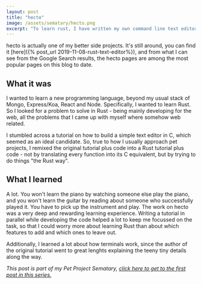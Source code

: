 ```yaml
---
layout: post
title: "hecto"
image: /assets/sematary/hecto.png
excerpt: "To learn rust, I have written my own command line text editor. How I did it is part of a tutorial I created along the way."
---
```

hecto is actually one of my better side projects. It's still around, you can 
find it [here]({% post_url 2019-11-08-rust-text-editor%}), and from what I can see
from the Google Search results, the hecto pages are among the most popular pages on this blog 
to date.

## What it was
I wanted to learn a new programming language, beyond my usual stack of Mongo, Express/Koa, React and Node. Specifically, I wanted to learn Rust. So I looked for a problem to solve in Rust - being mainly developing for the web, all the problems that I came up with myself where somehow web related. 

I stumbled across a tutorial on how to build a simple text editor in C, which seemed as an ideal candidate. So, true to how I usually approach pet projects, I remixed the original tutorial plus code into a Rust tutorial plus code - not by translating every function into its C equivalent, but by trying to do things "the Rust way".

## What I learned
A lot. You won't learn the piano by watching someone else play the piano, and you won't learn the guitar by reading about someone who successfully played it. You have to pick up the instrument and play. The work on hecto was a very deep and rewarding learning experience. Writing a tutorial in parallel while developing the code helped a lot to keep me focussed on the task, so that I could worry more about learning Rust than about which features to add and which ones to leave out.

Additionally, I learned a lot about how terminals work, since the author of the original tutorial went to great lenghts explaining the teeny tiny details along the way.

*This post is part of my Pet Project Sematary, [click here to get to the first post in this series.](/sematary/start)*